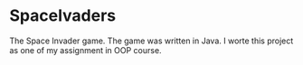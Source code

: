 # SpaceIvaders
The Space Invader game.
The game was written in Java.
I worte this project as one of my assignment in OOP course.
